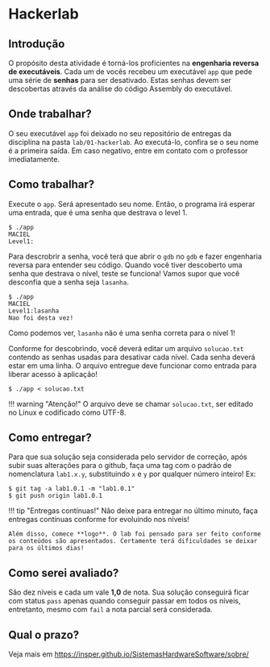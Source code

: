 # Hackerlab

## Introdução

O propósito desta atividade é torná-los proficientes na **engenharia reversa de executáveis**. Cada um de vocês recebeu um executável `app` que pede uma série de **senhas** para ser desativado. Estas senhas devem ser descobertas através da análise do código Assembly do executável.

## Onde trabalhar?

O seu executável `app` foi deixado no seu repositório de entregas da disciplina na pasta `lab/01-hackerlab`. Ao executá-lo, confira se o seu nome é a primeira saída. Em caso negativo, entre em contato com o professor imediatamente.

## Como trabalhar?

Execute o `app`. Será apresentado seu nome. Então, o programa irá esperar uma entrada, que é uma senha que destrava o level 1.

<div class="termy">

```console
$ ./app
MACIEL
Level1:
```

</div>

Para descrobrir a senha, você terá que abrir o `gdb` no `gdb` e fazer engenharia reversa para entender seu código. Quando você tiver descoberto uma senha que destrava o nível, teste se funciona! Vamos supor que você desconfia que a senha seja `lasanha`. 

<div class="termy">

```console
$ ./app
MACIEL
Level1:lasanha
Nao foi desta vez!
```

</div>

Como podemos ver, `lasanha` não é uma senha correta para o nível 1!

Conforme for descobrindo, você deverá editar um arquivo `solucao.txt` contendo as senhas usadas para desativar cada nível. Cada senha deverá estar em uma linha. O arquivo entregue deve funcionar como entrada para liberar acesso à aplicação!

<div class="termy">

```console
$ ./app < solucao.txt
```

</div>

!!! warning "Atenção!"
    O arquivo deve se chamar `solucao.txt`, ser editado no Linux e codificado como UTF-8.

## Como entregar?

Para que sua solução seja considerada pelo servidor de correção, após subir suas alterações para o github, faça uma tag com o padrão de nomenclatura `lab1.x.y`, substituindo `x` e `y` por qualquer número inteiro! Ex:

<div class="termy">

```console
$ git tag -a lab1.0.1 -m "lab1.0.1"
$ git push origin lab1.0.1
```

</div>

!!! tip "Entregas contínuas!"
    Não deixe para entregar no último minuto, faça entregas contínuas conforme for evoluindo nos níveis!

    Além disso, comece **logo**. O lab foi pensado para ser feito conforme os conteúdos são apresentados. Certamente terá dificuldades se deixar para os últimos dias!

## Como serei avaliado?

São dez níveis e cada um vale **1,0** de nota. Sua solução conseguirá ficar com status `pass` apenas quando conseguir passar em todos os níveis, entretanto, mesmo com `fail` a nota parcial será considerada.

## Qual o prazo?

Veja mais em https://insper.github.io/SistemasHardwareSoftware/sobre/
